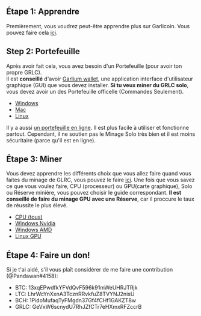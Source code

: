 ## Étape 1: Apprendre
Premièrement, vous voudrez peut-être apprendre plus sur Garlicoin. Vous pouvez faire cela [ici](./what-is-garlicoin.html).  

## Step 2: Portefeuille
Après avoir fait cela, vous avez besoin d'un Portefeuille (pour avoir ton propre GRLC).  
Il est **conseillé** d'avoir [Garlium wallet](./wallet-garlium.html), une application interface d'utilisateur graphique (GUI) que vous devez installer.
**Si tu veux miner du GRLC solo**, vous devez avoir un des Portefeuille officelle (Commandes Seulement).
- [Windows](./wallet-win.html)
- [Mac](./wallet-mac.html)
- [Linux](./wallet-nix.html)

Il y a aussi [un portefeuille en ligne](https://breadbox.xyz). Il est plus facile à utiliser et fonctionne partout. Cependant, il ne soutien pas le Minage Solo très bien et il est moins sécuritaire (parce qu'il est en ligne).

## Étape 3: Miner
Vous devez apprendre les différents choix que vous allez faire quand vous faites du minage de GLRC, vous pouvez le faire [ici](./how-to-mine.html).
Une fois que vous savez ce que vous voulez faire, CPU (processeur) ou GPU(carte graphique), Solo ou Réserve minière, vous pouvez choisir le guide correspondant.
**Il est conseillé de faire du minage GPU avec une Réserve**, car il proccure le taux de réussite le plus élevé.
- [CPU (tous)](./mining-cpu.html)
- [Windows Nvidia](./mining-win-nvidia.html)
- [Windows AMD](./mining-win-amd.html)
- [Linux GPU](./mining-nix-gpu.html)

## Étape 4: Faire un don!
Si je t'ai aidé, s'il vous plaît considérer de me faire une contribution (@Pandawan#4158):

- BTC: 13xqEPwdfkYFVdQvF596k91mWeUHRJTRjk
- LTC: LhrWcYnXxnA3TcznRRvkfuZ8TVYNJ2nisU
- BCH: 1PidoMufaqTyFMgdn37Gf4fCHf1GAKZT8w
- GRLC: GeVxW6scnydU7RhJZfCTr7eHXmxRFZccrB
